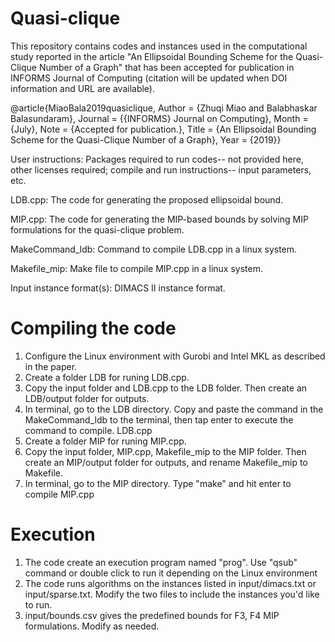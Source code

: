 # Quasi-clique
This repository contains codes and instances used in the computational study reported in the article "An Ellipsoidal Bounding Scheme for the Quasi-Clique Number of a Graph" that has been accepted for publication in INFORMS Journal of Computing (citation will be updated when DOI information and URL are available).

@article{MiaoBala2019quasiclique,
Author = {Zhuqi Miao and Balabhaskar Balasundaram},
Journal = {{INFORMS} Journal on Computing},
Month = {July},
Note = {Accepted for publication.},
Title = {An Ellipsoidal Bounding Scheme for the Quasi-Clique Number of a Graph},
Year = {2019}}

User instructions: Packages required to run codes-- not provided here, other licenses required; compile and run instructions-- input parameters, etc.

LDB.cpp: The code for generating the proposed ellipsoidal bound.

MIP.cpp: The code for generating the MIP-based bounds by solving MIP formulations for the quasi-clique problem.

MakeCommand_ldb: Command to compile LDB.cpp in a linux system.

Makefile_mip: Make file to compile MIP.cpp in a linux system.

Input instance format(s): DIMACS II instance format. 

# Compiling the code
1. Configure the Linux environment with Gurobi and Intel MKL as described in the paper.
2. Create a folder LDB for runing LDB.cpp.
3. Copy the input folder and LDB.cpp to the LDB folder. Then create an LDB/output folder for outputs.
4. In terminal, go to the LDB directory. Copy and paste the command in the MakeCommand_ldb to the terminal, then tap enter to execute the command to compile. LDB.cpp
5. Create a folder MIP for runing MIP.cpp.
6. Copy the input folder, MIP.cpp, Makefile_mip to the MIP folder. Then create an MIP/output folder for outputs, and rename Makefile_mip to Makefile.
7. In terminal, go to the MIP directory. Type "make" and hit enter to compile MIP.cpp

# Execution
1. The code create an execution program named "prog". Use "qsub" command or double click to run it depending on the Linux environment 
2. The code runs algorithms on the instances listed in input/dimacs.txt or input/sparse.txt. Modify the two files to include the instances you'd like to run. 
3. input/bounds.csv gives the predefined bounds for F3, F4 MIP formulations. Modify as needed.
